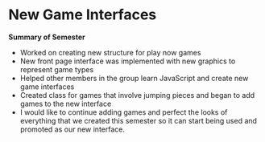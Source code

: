 New Game Interfaces
===================

**Summary of Semester**

-   Worked on creating new structure for play now games
-   New front page interface was implemented with new graphics to represent game types
-   Helped other members in the group learn JavaScript and create new game interfaces
-   Created class for games that involve jumping pieces and began to add games to the new interface
-   I would like to continue adding games and perfect the looks of everything that we created this semester so it can start being used and promoted as our new interface.

